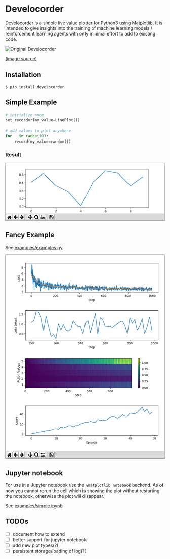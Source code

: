 Develocorder
============

Develocorder is a simple live value plotter for Python3 using Matplotlib. It is intended to give insights into the training of machine learning models / reinforcement learning agents with only minimal effort to add to existing code.

![Original Develocorder](https://upload.wikimedia.org/wikipedia/commons/thumb/8/8d/Viewing_of_Develocorder_Film.jpg/319px-Viewing_of_Develocorder_Film.jpg)

[(image source)](https://commons.wikimedia.org/wiki/File:Viewing_of_Develocorder_Film.jpg)


Installation
------------

```
$ pip install develocorder
```


Simple Example
--------------

``` python
# initialize once
set_recorder(my_value=LinePlot())

# add values to plot anywhere
for _ in range(10):
    record(my_value=random())
```

### Result
![Simple Example](doc/simple_example.png)


Fancy Example
--------------

See [examples/examples.py](examples/fancy.py)

![Fancy Example](doc/fancy_example.png)


Jupyter notebook
----------------

For use in a Jupyter notebook use the `%matplotlib notebook` backend. As of now you cannot rerun the cell which is showing the plot without restarting the notebook, otherwise the plot will disappear.

See [examples/simple.ipynb](examples/simple.ipynb)


TODOs
-----
  - [ ] document how to extend
  - [ ] better support for jupyter notebook
  - [ ] add new plot types(?)
  - [ ] persistent storage/loading of log(?)
